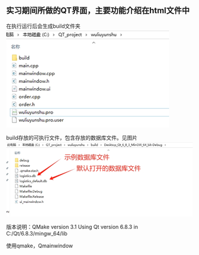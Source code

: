 ## 实习期间所做的QT界面，主要功能介绍在html文件中
在执行运行后会生成build文件夹
![示例图片](img/dir.png)

build存放的可执行文件，包含存放的数据库文件。见图片
![示例图片](img/build.jpg)

版本说明：QMake version 3.1     Using Qt version 6.8.3 in C:/Qt/6.8.3/mingw_64/lib

使用qmake，Qmainwindow
